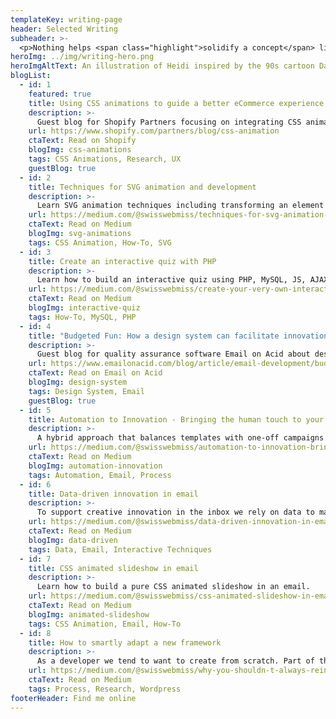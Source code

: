 ```yaml
---
templateKey: writing-page
header: Selected Writing
subheader: >-
  <p>Nothing helps <span class="highlight">solidify a concept</span> like teaching it to someone else and I really enjoy <span class="active">distilling complex ideas</span> into <span class="accent">digestible chunks</span>.</p>
heroImg: ../img/writing-hero.png
heroImgAltText: An illustration of Heidi inspired by the 90s cartoon Daria
blogList:
  - id: 1
    featured: true
    title: Using CSS animations to guide a better eCommerce experience
    description: >-
      Guest blog for Shopify Partners focusing on integrating CSS animations that help enhance the user experience.
    url: https://www.shopify.com/partners/blog/css-animation
    ctaText: Read on Shopify
    blogImg: css-animations
    tags: CSS Animations, Research, UX
    guestBlog: true
  - id: 2
    title: Techniques for SVG animation and development
    description: >-
      Learn SVG animation techniques including transforming an element on an x- and y-axis, blinking, hover states, clipping paths and scrolling backgrounds.
    url: https://medium.com/@swisswebmiss/techniques-for-svg-animation-and-development-7deccdbdf5f1
    ctaText: Read on Medium
    blogImg: svg-animations
    tags: CSS Animation, How-To, SVG
  - id: 3
    title: Create an interactive quiz with PHP
    description: >-
      Learn how to build an interactive quiz using PHP, MySQL, JS, AJAX, and a little bit of fun.
    url: https://medium.com/@swisswebmiss/create-your-very-own-interactive-quiz-ae020a18f766
    ctaText: Read on Medium
    blogImg: interactive-quiz
    tags: How-To, MySQL, PHP
  - id: 4
    title: "Budgeted Fun: How a design system can facilitate innovation"
    description: >-
      Guest blog for quality assurance software Email on Acid about design systems for email campaigns.
    url: https://www.emailonacid.com/blog/article/email-development/budgeted-fun-how-a-design-system-can-facilitate-innovation/
    ctaText: Read on Email on Acid
    blogImg: design-system
    tags: Design System, Email
    guestBlog: true
  - id: 5
    title: Automation to Innovation - Bringing the human touch to your email program
    description: >-
      A hybrid approach that balances templates with one-off campaigns leads to sustainable, scalable email programs that work for internal brand and agency teams.
    url: https://medium.com/@swisswebmiss/automation-to-innovation-bringing-the-human-touch-to-your-email-program-120e408829f7
    ctaText: Read on Medium
    blogImg: automation-innovation
    tags: Automation, Email, Process
  - id: 6
    title: Data-driven innovation in email
    description: >-
      To support creative innovation in the inbox we rely on data to make smart choices that help us reach our goals to deliver a message to all subscribers.
    url: https://medium.com/@swisswebmiss/data-driven-innovation-in-email-1bb08727deb8
    ctaText: Read on Medium
    blogImg: data-driven
    tags: Data, Email, Interactive Techniques
  - id: 7
    title: CSS animated slideshow in email
    description: >-
      Learn how to build a pure CSS animated slideshow in an email.
    url: https://medium.com/@swisswebmiss/css-animated-slideshow-in-email-eddcc08d8966
    ctaText: Read on Medium
    blogImg: animated-slideshow
    tags: CSS Animation, Email, How-To
  - id: 8
    title: How to smartly adapt a new framework
    description: >-
      As a developer we tend to want to create from scratch. Part of this reinvention is because of ego and potential praise. The other is just being ignorant about what is already out there. In many respects, there appears to be more prestige for developing something new rather than reusing a sustainable, well-supported system.
    url: https://medium.com/@swisswebmiss/why-you-shouldn-t-always-reinvent-the-wheel-d0ab8d582f0a
    ctaText: Read on Medium
    tags: Process, Research, Wordpress
footerHeader: Find me online
---
```

